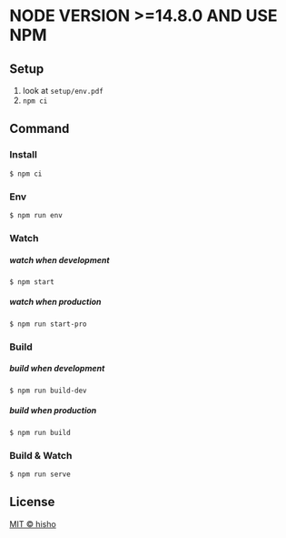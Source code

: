# NODE VERSION >=14.8.0 AND USE NPM

## Setup

1. look at `setup/env.pdf`
3. `npm ci`


## Command

### Install

```shell
$ npm ci
```

### Env

```shell
$ npm run env
```

### Watch

##### watch when development

```shell
$ npm start
```

##### watch when production

```shell
$ npm run start-pro
```

### Build

##### build when development

```shell
$ npm run build-dev
```

##### build when production

```shell
$ npm run build
```

### Build & Watch

```shell
$ npm run serve
```

## License

[MIT © hisho](./LICENSE)
